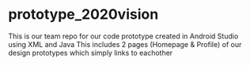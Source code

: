 # prototype_2020vision
This is our team repo for our code prototype created in Android Studio using XML and Java
This includes 2 pages (Homepage & Profile) of our design prototypes which simply links to eachother
